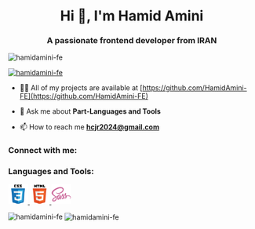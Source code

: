 <h1 align="center">Hi 👋, I'm Hamid Amini</h1>
<h3 align="center">A passionate frontend developer from IRAN</h3>

<p align="left"> <img src="https://komarev.com/ghpvc/?username=hamidamini-fe&label=Profile%20views&color=0e75b6&style=flat" alt="hamidamini-fe" /> </p>

<p align="left"> <a href="https://github.com/ryo-ma/github-profile-trophy"><img src="https://github-profile-trophy.vercel.app/?username=hamidamini-fe" alt="hamidamini-fe" /></a> </p>

- 👨‍💻 All of my projects are available at [https://github.com/HamidAmini-FE](https://github.com/HamidAmini-FE)

- 💬 Ask me about **Part-Languages and Tools**

- 📫 How to reach me **hcjr2024@gmail.com**

<h3 align="left">Connect with me:</h3>
<p align="left">
</p>

<h3 align="left">Languages and Tools:</h3>
<p align="left"> <a href="https://www.w3schools.com/css/" target="_blank" rel="noreferrer"> <img src="https://raw.githubusercontent.com/devicons/devicon/master/icons/css3/css3-original-wordmark.svg" alt="css3" width="40" height="40"/> </a> <a href="https://www.w3.org/html/" target="_blank" rel="noreferrer"> <img src="https://raw.githubusercontent.com/devicons/devicon/master/icons/html5/html5-original-wordmark.svg" alt="html5" width="40" height="40"/> </a> <a href="https://sass-lang.com" target="_blank" rel="noreferrer"> <img src="https://raw.githubusercontent.com/devicons/devicon/master/icons/sass/sass-original.svg" alt="sass" width="40" height="40"/> </a> </p>

<p><img align="left" src="https://github-readme-stats.vercel.app/api/top-langs?username=hamidamini-fe&show_icons=true&locale=en&layout=compact" alt="hamidamini-fe" /></p>

<p>&nbsp;<img align="center" src="https://github-readme-stats.vercel.app/api?username=hamidamini-fe&show_icons=true&locale=en" alt="hamidamini-fe" /></p>
